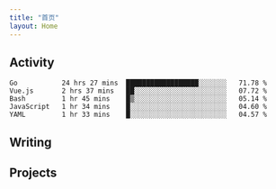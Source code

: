 ```yaml
---
title: "首页"
layout: Home
---
```


## Activity
<!--START_SECTION:waka-->
```text
Go           24 hrs 27 mins  ██████████████████░░░░░░░   71.78 % 
Vue.js       2 hrs 37 mins   ██░░░░░░░░░░░░░░░░░░░░░░░   07.72 % 
Bash         1 hr 45 mins    █▒░░░░░░░░░░░░░░░░░░░░░░░   05.14 % 
JavaScript   1 hr 34 mins    █░░░░░░░░░░░░░░░░░░░░░░░░   04.60 % 
YAML         1 hr 33 mins    █░░░░░░░░░░░░░░░░░░░░░░░░   04.57 % 
```
<!--END_SECTION:waka-->

## Writing
<PindedPosts />

## Projects
<Projects />
